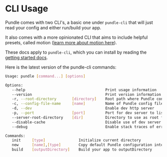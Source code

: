 # CLI Usage

Pundle comes with two CLI's, a basic one under `pundle-cli` that will just read your config and either run/build your app.

It also comes with a more opinionated CLI that aims to include helpful presets, called motion ([learn more about motion here](motion.md)).

These docs apply to `pundle-cli`, which you can install by reading the [getting started docs](getting-started.md).

Here is the latest version of the pundle-cli commands:

```sh
Usage: pundle [command...] [options]

Options:
   --help                                    Print usage information
   --version                                 Print version information
   -r, --root-directory       [directory]    Root path where Pundle config file exists
   -c, --config-file-name     [name]         Name of Pundle config file (defaults to .pundle.js)
   -d, --dev                                 Enable dev http server
   -p, --port                 [port]         Port for dev server to listen on
   --server-root-directory    [dir]          Directory to use as root for dev server
   --disable-cache                           Disable use of dev server cache
   --debug                                   Enable stack traces of errors, useful for debugging

Commands:
   init     [type]               Initialize current directory
   new      [name],[type]        Copy default Pundle configuration into new directory (type can be full or basic, defaults to basic)
   build    [outputDirectory]    Build your app to outputDirectory
```
